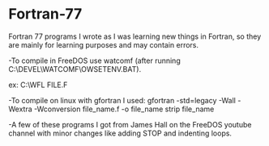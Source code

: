 # Fortran-77
Fortran 77 programs I wrote as I was learning new things in Fortran, so they are mainly for learning purposes and may contain errors.

-To compile in FreeDOS use watcomf (after running C:\DEVEL\WATCOMF\OWSETENV.BAT).

ex: C:\WFL FILE.F

-To compile on linux with gfortran I used:
gfortran -std=legacy -Wall -Wextra 
-Wconversion file_name.f -o file_name
strip file_name 

-A few of these programs I got from James Hall on the FreeDOS youtube channel with minor changes like adding STOP and indenting loops.
